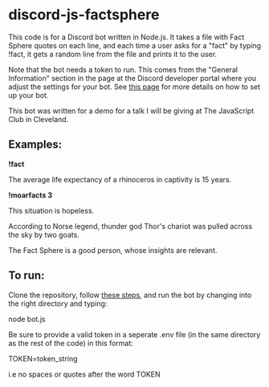 # discord-js-factsphere

This code is for a Discord bot written in Node.js. It takes a file with Fact Sphere quotes on each line, and each time a user asks for a "fact" by typing !fact, it gets a random line from the file and prints it to the user. 

Note that the bot needs a token to run. This comes from the "General Information" section in the page at the Discord developer portal where you adjust the settings for your bot. See [this page](https://discordpy.readthedocs.io/en/latest/discord.html) for more details on how to set up your bot.

This bot was written for a demo for a talk I will be giving at The JavaScript Club in Cleveland.

## Examples: 

   **!fact**
   
   The average life expectancy of a rhinoceros in captivity is 15 years.
  
  **!moarfacts 3**
  
  This situation is hopeless.
  
  According to Norse legend, thunder god Thor's chariot was pulled across the sky by two goats.
  
  The Fact Sphere is a good person, whose insights are relevant.

## To run: 
Clone the repository, follow [these steps](https://discordpy.readthedocs.io/en/latest/discord.html), and run the bot by changing into the right directory and typing:

  node bot.js

Be sure to provide a valid token in a seperate .env file (in the same directory as the rest of the code) in this format: 
  
  TOKEN=token_string
  
i.e no spaces or quotes after the word TOKEN  
